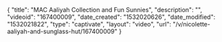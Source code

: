 {
    "title": "MAC Aaliyah Collection and Fun Sunnies",
    "description": "",
    "videoid": "167400009",
    "date_created": "1532020626",
    "date_modified": "1532021822",
    "type": "captivate",
    "layout": "video",
    "url": "\/v\/nicolette-aaliyah-and-sunglass-hut\/167400009"
}